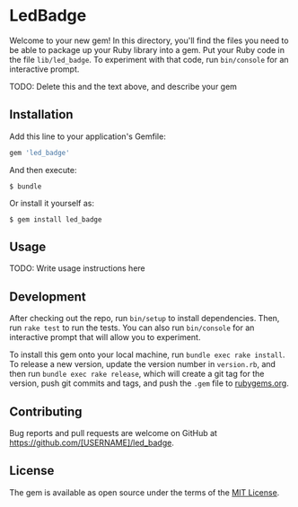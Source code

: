 # LedBadge

Welcome to your new gem! In this directory, you'll find the files you need to be able to package up your Ruby library into a gem. Put your Ruby code in the file `lib/led_badge`. To experiment with that code, run `bin/console` for an interactive prompt.

TODO: Delete this and the text above, and describe your gem

## Installation

Add this line to your application's Gemfile:

```ruby
gem 'led_badge'
```

And then execute:

    $ bundle

Or install it yourself as:

    $ gem install led_badge

## Usage

TODO: Write usage instructions here

## Development

After checking out the repo, run `bin/setup` to install dependencies. Then, run `rake test` to run the tests. You can also run `bin/console` for an interactive prompt that will allow you to experiment.

To install this gem onto your local machine, run `bundle exec rake install`. To release a new version, update the version number in `version.rb`, and then run `bundle exec rake release`, which will create a git tag for the version, push git commits and tags, and push the `.gem` file to [rubygems.org](https://rubygems.org).

## Contributing

Bug reports and pull requests are welcome on GitHub at https://github.com/[USERNAME]/led_badge.


## License

The gem is available as open source under the terms of the [MIT License](http://opensource.org/licenses/MIT).

